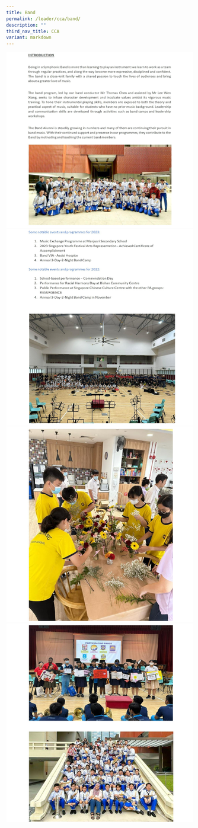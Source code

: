 ```yaml
---
title: Band
permalink: /leader/cca/band/
description: ""
third_nav_title: CCA
variant: markdown
---
```

![](/images/CCA/GYSS_Band_Website_Writeup_2023_conv_1.jpeg)
![](/images/CCA/GYSS_Band_Website_Writeup_2023_conv_2.jpeg)
![](/images/CCA/GYSS_Band_Website_Writeup_2023_conv_3.jpeg)
![](/images/CCA/GYSS_Band_Website_Writeup_2023_conv_4.jpeg)